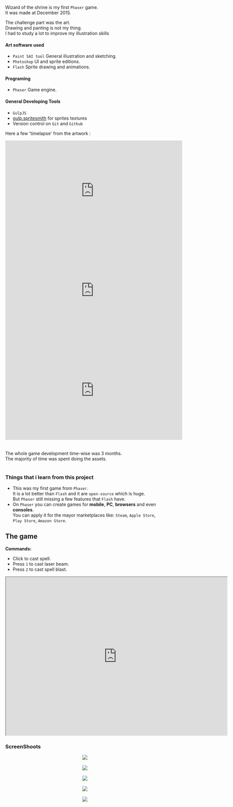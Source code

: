 <!-- header
title: Wizard of the Shrine
header: true
date: 01/18/2017
author: webcaetano
cover: images/posts/cover/wizz.jpg
thumb: images/posts/thumb/wizz.jpg
tags:
	- Indie Game
	- Phaser
header -->

Wizard of the shrine is my first `Phaser` game.<br>
It was made at December 2015.<br>

The challenge part was the art.<br>
Drawing and panting is not my thing.<br>
I had to study a lot to improve my illustration skills<br>
#### Art software used
- `Paint SAI tool` General illustration and sketching.
- `Photoshop` UI and sprite editions.
- `Flash` Sprite drawing and animations.

#### Programing
- `Phaser` Game engine.

#### General Developing Tools
- `GulpJS`
- [gulp.spritesmith](https://github.com/twolfson/gulp.spritesmith) for sprites textures
- Version control on `Git` and `Github`

Here a few 'timelapse' from the artwork :

<div align="center">
<iframe width="560" height="315" src="https://www.youtube.com/embed/lkdSOpmwfrQ" frameborder="0" allowfullscreen></iframe>

<iframe width="560" height="315" src="https://www.youtube.com/embed/CNztFoiY7j4" frameborder="0" allowfullscreen></iframe>

<iframe width="560" height="315" src="https://www.youtube.com/embed/-hqCTT1CF1I" frameborder="0" allowfullscreen></iframe>
</div>

<br>
<br>
The whole game development time-wise was 3 months.<br>
The majority of time was spent doing the assets.<br>
<br>


### Things that i learn from this project

- This was my first game from `Phaser`.<br>
It is a lot better than `Flash` and it are `open-source` which is huge.<br>
But `Phaser` still missing a few features that `Flash` have. 
- On `Phaser` you can create games for **mobile**, **PC**, **browsers** and even **consoles**.<br>
You can apply it for the mayor marketplaces like:  `Steam`, `Apple Store`, `Play Store`, `Amazon Store`.<br>

## The game

**Commands:**<br>
- Click to cast spell.
- Press `1` to cast laser beam.
- Press `2` to cast spell blast.

<div align="center">
	<iframe src="http://webcaetano.github.io/wizz" width="700" height="500" scrolling="no"></iframe>
</div>

### ScreenShoots
<div align="center">
	<img src="https://cloud.githubusercontent.com/assets/2578320/12069083/a47b7fa0-b005-11e5-9761-1d478e236e03.png">
	<br>
	<br>
	<img src="https://cloud.githubusercontent.com/assets/2578320/12069084/a7756df6-b005-11e5-82bb-b229c563ad27.png">
	<br>
	<br>
	<img src="https://cloud.githubusercontent.com/assets/2578320/12069085/aa963a60-b005-11e5-8f9f-dc185ed9202b.png">
	<br>
	<br>
	<img src="https://cloud.githubusercontent.com/assets/2578320/12069088/ae815db2-b005-11e5-9c78-56b9696fded7.png">
	<br>
	<br>
	<img src="https://cloud.githubusercontent.com/assets/2578320/12069082/a10dba0e-b005-11e5-8402-aaefe2a19dd4.png">
</div>
